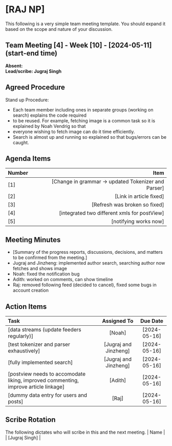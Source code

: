 # [RAJ NP]
This following is a very simple team meeting template. You should expand it based on the scope and nature of your discussion.

## Team Meeting [4] - Week [10] - [2024-05-11] (start-end time)
**Absent:**
<br>
**Lead/scribe: Jugraj Singh**

## Agreed Procedure
Stand up Procedure: 
- Each team member including ones in separate groups (working on search) explains the code required
- to be reused. For example, fetching image is a common task so it is explained by Noah Vendrig so that
- everyone wishing to fetch image can do it time efficiently.
- Search is almost up and running so explained so that bugs/errors can be caught.
 


## Agenda Items
| Number |                                                Item |
|:-------|----------------------------------------------------:|
| [1]    | [Change in grammar -> updated Tokenizer and Parser] |
| [2]    |                             [Link in article fixed] |
| [3]    |                       [Refresh was broken so fixed] |
| [4]    |        [integrated two different xmls for postView] |
| [5]    |                               [notifying works now] |

## Meeting Minutes
- [Summary of the progress reports, discussions, decisions, and matters to be confirmed from the meeting.]
- Jugraj and Jinzheng: implemented author search, searching author now fetches and shows image
- Noah: fixed the notification bug
- Adith: worked on comments, can show timeline
- Raj: removed following feed (decided to cancel), fixed some bugs in account creation


## Action Items
| Task                                                                                |      Assigned To      |    Due Date    |
|:------------------------------------------------------------------------------------|:---------------------:|:--------------:|
| [data streams (update feeders regularly)]                                           |        [Noah]         |  [2024-05-16]  |
| [test tokenizer and parser exhaustively]                                            | [Jugraj and Jinzheng] |  [2024-05-16]  |
| [fully implemented search]                                                          | [Jugraj and Jinzheng] | [2024-05-16]   |
| [postview needs to accomodate liking, improved commenting, improve article linkage] |        [Adith]        |  [2024-05-16]  |
| [dummy data entry for users and posts]                                              |         [Raj]         |  [2024-05-16]  |



## Scribe Rotation
The following dictates who will scribe in this and the next meeting.
| Name |
| [Jugraj Singh] |